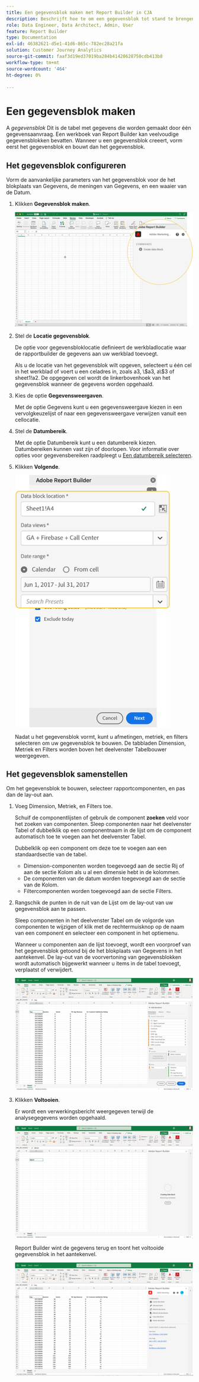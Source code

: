```yaml
---
title: Een gegevensblok maken met Report Builder in CJA
description: Beschrijft hoe te om een gegevensblok tot stand te brengen.
role: Data Engineer, Data Architect, Admin, User
feature: Report Builder
type: Documentation
exl-id: 46382621-d5e1-41d6-865c-782ec28a21fa
solution: Customer Journey Analytics
source-git-commit: faaf3d19ed37019ba284b41420628750cdb413b8
workflow-type: tm+mt
source-wordcount: '464'
ht-degree: 0%

---
```


# Een gegevensblok maken

A *gegevensblok* Dit is de tabel met gegevens die worden gemaakt door één gegevensaanvraag. Een werkboek van Report Builder kan veelvoudige gegevensblokken bevatten. Wanneer u een gegevensblok creeert, vorm eerst het gegevensblok en bouwt dan het gegevensblok.

## Het gegevensblok configureren

Vorm de aanvankelijke parameters van het gegevensblok voor de het blokplaats van Gegevens, de meningen van Gegevens, en een waaier van de Datum.

1. Klikken **Gegevensblok maken**.

   ![](./assets/create_db.png)

1. Stel de **Locatie gegevensblok**.

   De optie voor gegevensbloklocatie definieert de werkbladlocatie waar de rapportbuilder de gegevens aan uw werkblad toevoegt.

   Als u de locatie van het gegevensblok wilt opgeven, selecteert u één cel in het werkblad of voert u een celadres in, zoals a3, \\\$a3, a\\$3 of sheet1!a2. De opgegeven cel wordt de linkerbovenhoek van het gegevensblok wanneer de gegevens worden opgehaald.

1. Kies de optie **Gegevensweergaven**.

   Met de optie Gegevens kunt u een gegevensweergave kiezen in een vervolgkeuzelijst of naar een gegevensweergave verwijzen vanuit een cellocatie.

1. Stel de **Datumbereik**.

   Met de optie Datumbereik kunt u een datumbereik kiezen. Datumbereiken kunnen vast zijn of doorlopen. Voor informatie over opties voor gegevensbereiken raadpleegt u [Een datumbereik selecteren](select-date-range.md).

1. Klikken **Volgende**.

   ![](./assets/choose_date_data_view3.png)

   Nadat u het gegevensblok vormt, kunt u afmetingen, metriek, en filters selecteren om uw gegevensblok te bouwen. De tabbladen Dimension, Metriek en Filters worden boven het deelvenster Tabelbouwer weergegeven.
<!--
    ![](./assets/image9.png)
  -->


## Het gegevensblok samenstellen

Om het gegevensblok te bouwen, selecteer rapportcomponenten, en pas dan de lay-out aan.

1. Voeg Dimension, Metriek, en Filters toe.

   Schuif de componentlijsten of gebruik de component **zoeken** veld voor het zoeken van componenten. Sleep componenten naar het deelvenster Tabel of dubbelklik op een componentnaam in de lijst om de component automatisch toe te voegen aan het deelvenster Tabel.

   Dubbelklik op een component om deze toe te voegen aan een standaardsectie van de tabel.

   - Dimension-componenten worden toegevoegd aan de sectie Rij of aan de sectie Kolom als u al een dimensie hebt in de kolommen.
   - De componenten van de datum worden toegevoegd aan de sectie van de Kolom.
   - Filtercomponenten worden toegevoegd aan de sectie Filters.

1. Rangschik de punten in de ruit van de Lijst om de lay-out van uw gegevensblok aan te passen.

   Sleep componenten in het deelvenster Tabel om de volgorde van componenten te wijzigen of klik met de rechtermuisknop op de naam van een component en selecteer een component in het optiemenu.

   Wanneer u componenten aan de lijst toevoegt, wordt een voorproef van het gegevensblok getoond bij de het blokplaats van Gegevens in het aantekenvel. De lay-out van de voorvertoning van gegevensblokken wordt automatisch bijgewerkt wanneer u items in de tabel toevoegt, verplaatst of verwijdert.

   ![](./assets/image10.png)

1. Klikken **Voltooien**.

   Er wordt een verwerkingsbericht weergegeven terwijl de analysegegevens worden opgehaald.

   ![](./assets/image11.png)

   Report Builder wint de gegevens terug en toont het voltooide gegevensblok in het aantekenvel.

   ![](./assets/image12.png)
